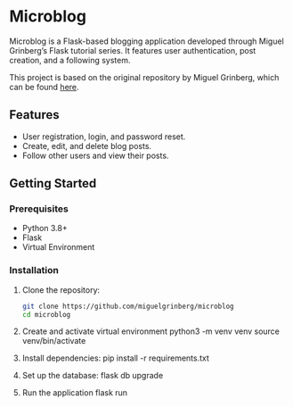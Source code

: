 # Microblog

Microblog is a Flask-based blogging application developed through Miguel Grinberg’s Flask tutorial series. It features user authentication, post creation, and a following system.

This project is based on the original repository by Miguel Grinberg, which can be found [here](https://github.com/miguelgrinberg/microblog).

## Features
- User registration, login, and password reset.
- Create, edit, and delete blog posts.
- Follow other users and view their posts.

## Getting Started

### Prerequisites
- Python 3.8+
- Flask
- Virtual Environment

### Installation

1. Clone the repository:
   ```bash
   git clone https://github.com/miguelgrinberg/microblog
   cd microblog

2. Create and activate virtual environment
   python3 -m venv venv
   source venv/bin/activate

3. Install dependencies:
   pip install -r requirements.txt

4. Set up the database:
   flask db upgrade

5. Run the application
   flask run





